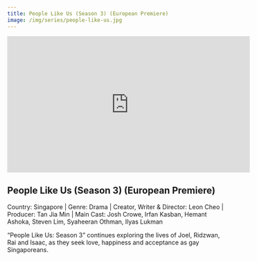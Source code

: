 ```yaml
---
title: People Like Us (Season 3) (European Premiere)
image: /img/series/people-like-us.jpg
---
```

<iframe width="560" height="315" src="https://www.youtube.com/watch?v=mvoaYRhFNe0" frameborder="0" allow="accelerometer; autoplay; encrypted-media; gyroscope; picture-in-picture" allowfullscreen></iframe>

## People Like Us (Season 3) (European Premiere)  
Country: Singapore | Genre: Drama | Creator, Writer & Director: Leon Cheo | Producer: Tan Jia Min | Main Cast: Josh Crowe, Irfan Kasban, Hemant Ashoka, Steven Lim, Syaheeran Othman, Ilyas Lukman

“People Like Us: Season 3” continues exploring the lives of Joel, Ridzwan, Rai and Isaac, as they seek love, happiness and acceptance as gay Singaporeans.
